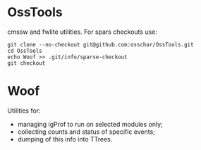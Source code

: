 OssTools
========

cmssw and fwlite utilities. For spars checkouts use:
```
git clone --no-checkout git@github.com:osschar/OssTools.git
cd OssTools
echo Woof >> .git/info/sparse-checkout
git checkout
```

# Woof

Utilities for:
- managing igProf to run on selected modules only;
- collecting counts and status of specific events;
- dumping of this info into TTrees.
